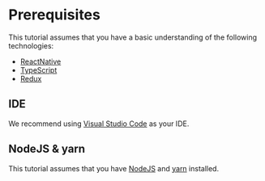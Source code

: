 # Prerequisites

This tutorial assumes that you have a basic understanding of the following technologies:

- [ReactNative](https://reactnative.dev/docs/getting-started)
- [TypeScript](https://www.typescriptlang.org/docs/handbook/typescript-from-scratch.html)
- [Redux](https://redux.js.org/introduction/getting-started)

## IDE

We recommend using [Visual Studio Code](https://code.visualstudio.com/) as your IDE.

## NodeJS & yarn

This tutorial assumes that you have [NodeJS](https://nodejs.org/en/) and [yarn](https://classic.yarnpkg.com/en/docs/install/) installed.

